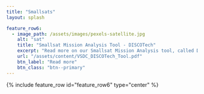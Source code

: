 ```yaml
---
title: "Smallsats"
layout: splash

feature_row6:
  - image_path: /assets/images/pexels-satellite.jpg
    alt: "sat"
    title: "Smallsat Mission Analysis Tool - DISCOTech"
    excerpt: "Read more on our Smallsat Mission Analysis tool, called DISCOTech"
    url: "/assets/content/VSDC_DISCOTech_Tool.pdf"
    btn_label: "Read more"
    btn_class: "btn--primary"
---
```


{% include feature_row id="feature_row6" type="center" %}